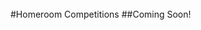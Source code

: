 <br/>
#Homeroom Competitions
##Coming Soon!



<!--##Teacher Sing Off Homeroom Competition
##It will be on 2/17 at lunch

###Teachers will participate in a Sing-Off where they try to come up with as many songs as they can from a single “buzz” word. They will then sing out the the lyric of the song containing the word. If they mess up or run out of time, they will be eliminated. The last team standing wins. 
It doesn’t matter whether or not your teacher can sing or if they can’t. We are only trying to see which team can come up with the most song lyrics.

####Below are the rules for the HR Competition...
###<https://docs.google.com/document/d/1UhsWl78fbZAzIxnmNKK_vqImPu2S8CnX9jb9ieMIAk0/edit?usp=sharing>
<!--##The homeroom competition will be in the gym.
###Make sure to come to cheer on your homeroom!
###Winners will be recieving homeroom points and prizes! 1st place will get a basketball, 2nd place will get a mini basketball, and 3rd place will get a a basketball key chain!
<br/>
###Here is a link to a video with the rules.
<https://drive.google.com/file/d/0B6xis_0QYjlkVWJ4czg2WXhIT0F0Y3JzeXNRd2dQa3lCSDh3/view>




<!--###At the Soccer Field (Gym if raining)
####Rules:
>####3 participants per homeroom
>####Handkerchiefs will be tied around the participants' legs
>####The handkerchief must be on until you finish the race
>####The race will be 10 meters long
>####You will have to go to the cone on the other side and then come back
###Homeroom reps, don't forget to choose representatives for the competition.-->

<!--# Look At the Books Drive

### When: 5/20-6/3
### What: Collecting gently used books to help raise money for Nepal earthquake relief
### _The books will be sold to the Recycle Bookstore, and all profits will be donated_
### Where: Collection boxes are located in both locker rooms and in front of the MP room-->

